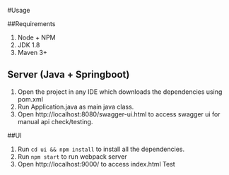 #Usage

##Requirements
1. Node + NPM
2. JDK 1.8
3. Maven 3+

## Server (Java + Springboot)

1. Open the project in any IDE which downloads the dependencies using pom.xml
2. Run Application.java as main java class.
3. Open http://localhost:8080/swagger-ui.html to access swagger ui for manual api check/testing.

##UI

1. Run ```cd ui && npm install``` to install all the dependencies.
2. Run ```npm start``` to run webpack server
3. Open http://localhost:9000/ to access index.html
Test



